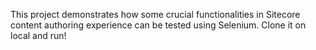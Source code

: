 This project demonstrates how some crucial functionalities in Sitecore content authoring experience can be tested using Selenium. Clone it on local and run!
